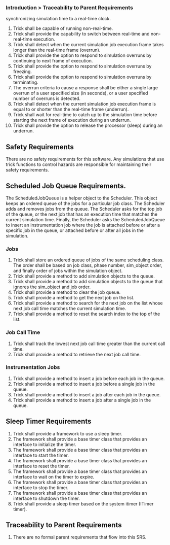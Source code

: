 ### Introduction > Traceability to Parent Requirements

 synchronizing simulation time to a real-time clock.
01. Trick shall be capable of running non-real-time.
01. Trick shall provide the capability to switch between real-time and non-real-time execution.
01. Trick shall detect when the current simulation job execution frame takes longer than the real-time frame (overrun).
01. Trick shall provide the option to respond to simulation overruns by continuing to next frame of execution.
01. Trick shall provide the option to respond to simulation overruns by freezing.
01. Trick shall provide the option to respond to simulation overruns by terminating.
01. The overrun criteria to cause a response shall be either a single large overrun of a user specified size (in seconds), or a user specified number of overruns is detected.
01. Trick shall detect when the current simulation job execution frame is equal to or shorter than the real-time frame (underrun).
01. Trick shall wait for real-time to catch up to the simulation time before starting the next frame of execution during an underrun.
01. Trick shall provide the option to release the processor (sleep) during an underrun.

## Safety Requirements
There are no safety requirements for this software.  Any simulations that use trick functions to control hazards are responsible for maintaining their safety requirements.

## Scheduled Job Queue Requirements.
The ScheduledJobQueue is a helper object to the Scheduler. This object keeps an ordered queue of the jobs for a particular job class. The Scheduler adds and removes jobs from the queue. The Scheduler asks for the top job of the queue, or the next job that has an execution time that matches the current simulation time. Finally, the Scheduler asks the ScheduledJobQueue to insert an instrumentation job where the job is attached before or after a specific job in the queue, or attached before or after all jobs in the simulation.

### Jobs
01. Trick shall store an ordered queue of jobs of the same scheduling class.  The order shall be based on job class, phase number, sim_object order, and finally order of jobs within the simulation object.
01. Trick shall provide a method to add simulation objects to the queue.
01. Trick shall provide a method to add simulation objects to the queue that ignores the sim_object and job order.
01. Trick shall provide a method to clear the job queue.
01. Trick shall provide a method to get the next job on the list.
01. Trick shall provide a method to search for the next job on the list whose next job call time matches the current simulation time.
01. Trick shall provide a method to reset the search index to the top of the list.

### Job Call Time
01. Trick shall track the lowest next job call time greater than the current call time.
01. Trick shall provide a method to retrieve the next job call time.

### Instrumentation Jobs
01. Trick shall provide a method to insert a job before each job in the queue.
01. Trick shall provide a method to insert a job before a single job in the queue.
01. Trick shall provide a method to insert a job after each job in the queue.
01. Trick shall provide a method to insert a job after a single job in the queue.

## Sleep Timer Requirements
01. Trick shall provide a framework to use a sleep timer.
01. The framework shall provide a base timer class that provides an interface to initialize the timer.
01. The framework shall provide a base timer class that provides an interface to start the timer.
01. The framework shall provide a base timer class that provides an interface to reset the timer.
01. The framework shall provide a base timer class that provides an interface to wait on the timer to expire.
01. The framework shall provide a base timer class that provides an interface to stop the timer.
01. The framework shall provide a base timer class that provides an interface to shutdown the timer.
01. Trick shall provide a sleep timer based on the system itimer (ITimer timer).

## Traceability to Parent Requirements
01. There are no formal parent requirements that flow into this SRS.
